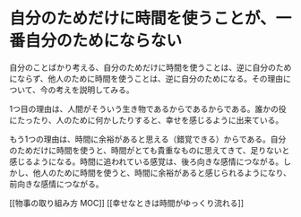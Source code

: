 # 自分のためだけに時間を使うことが、一番自分のためにならない

自分のことばかり考える、自分のためだけに時間を使うことは、逆に自分のためにならず、他人のために時間を使うことは、逆に自分のためになる。その理由について、今の考えを説明してみる。

1つ目の理由は、人間がそういう生き物であるからであるからである。誰かの役にたったり、人のために何かしたりすると、幸せを感じるように出来ている。

もう1つの理由は、時間に余裕があると思える（錯覚できる）からである。自分のためだけに時間を使うと、時間がとても貴重なものに思えてきて、足りないと感じるようになる。時間に追われている感覚は、後ろ向きな感情につながる。しかし、他人のために時間を使うと、時間に余裕があると感じられるようになり、前向きな感情につながる。

[[物事の取り組み方 MOC]]
[[幸せなときは時間がゆっくり流れる]]